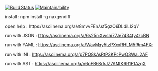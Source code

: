 [![Build Status](https://travis-ci.org/ArtemNehoda/project-lvl2-s353.svg?branch=master)](https://travis-ci.org/ArtemNehoda/project-lvl2-s353)
[![Maintainability](https://api.codeclimate.com/v1/badges/9b0aea40356cac255445/maintainability)](https://codeclimate.com/github/ArtemNehoda/project-lvl2-s353/maintainability)

install : npm install -g naxgendiff


open help :              https://asciinema.org/a/s8mvvFEnAsf5gzO6DLdiLI2qV

run with JSON :          https://asciinema.org/a/6s25mXwshi77Je7434ty4zcBN

run with YAML :          https://asciinema.org/a/WavMqy5tzPXoxRHLM5f9m4FXr

run with INI :           https://asciinema.org/a/p7PQ8kAsRtP3KPoPwQ3WaL2AF

run with AST :           https://asciinema.org/a/n6oFB6Sr5JZ7AMtK6R1F1AzgX
